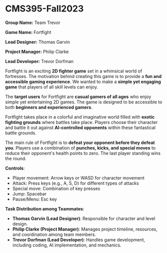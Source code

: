 # CMS395-Fall2023

**Group Name:** Team Trevor

**Game Name:** Fortfight

**Lead Designer:** Thomas Garvin

**Project Manager:** Philip Clarke

**Lead Developer:** Trevor Dorfman

Fortfight is an exciting **2D fighter game** set in a whimsical world of fortresses. The motivation behind creating this game is to provide a **fun and accessible gaming experience**. We wanted to make a **simple yet engaging game** that players of all skill levels can enjoy.

The **target users** for Fortfight are **casual gamers of all ages** who enjoy simple yet entertaining 2D games. The game is designed to be accessible to both **beginners and experienced gamers**.

Fortfight takes place in a colorful and imaginative world filled with **exotic fighting grounds** where battles take place. Players choose their character and battle it out against **AI-controlled opponents** within these fantastical battle grounds.

The main rule of Fortfight is to **defeat your opponent before they defeat you**. Players use a combination of **punches, kicks, and special moves** to reduce their opponent's health points to zero. The last player standing wins the round.

**Controls**:
- Player movement: Arrow keys or WASD for character movement
- Attack: Press keys (e.g., A, S, D) for different types of attacks
- Special move: Combination of key presses
- Jump: Spacebar
- Pause/Menu: Esc key

**Task Distribution among Teammates**:
- **Thomas Garvin (Lead Designer)**: Responsible for character and level design.
- **Philip Clarke (Project Manager)**: Manages project timeline, resources, and coordination among team members.
- **Trevor Dorfman (Lead Developer)**: Handles game development, including coding, AI implementation, and mechanics.
